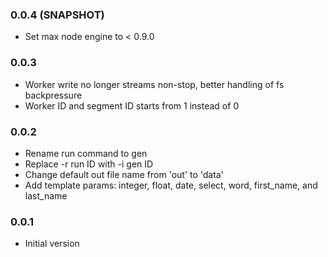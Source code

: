 ### 0.0.4 (SNAPSHOT)
* Set max node engine to < 0.9.0

### 0.0.3
* Worker write no longer streams non-stop, better handling of fs backpressure
* Worker ID and segment ID starts from 1 instead of 0

### 0.0.2
* Rename run command to gen
* Replace -r run ID with -i gen ID
* Change default out file name from 'out' to 'data'
* Add template params: integer, float, date, select, word, first_name, and last_name

### 0.0.1
* Initial version 
